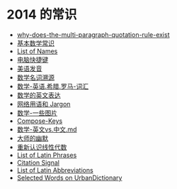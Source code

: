 2014 的常识
===========




* [why-does-the-multi-paragraph-quotation-rule-exist](why-does-the-multi-paragraph-quotation-rule-exist.md)
* [基本数学常识](基本数学常识.md)
* [List of Names](List-of-names.md)
* [电脑快捷键](电脑快捷键.md)
* [美语发音](美语发音.md)
* [数学名词溯源](数学名词.md)
* [数学-英语.希腊.罗马-词汇](数学-英语.希腊.罗马-词汇.md)
* [数学的英文表达](数学的英文表达.md)
* [网络用语和 Jargon](网络用语和Jargon.md)
* [数学-一些图片](数学-一些图片.md)
* [Compose-Keys](Compose-Keys.md)
* [数学-英文vs.中文.md](数学-英文vs.中文.md)
* [大师的幽默](大师的幽默.md)
* [重新认识线性代数](重新认识线性代数.md)
* [List of Latin Phrases](List-of-Latin-Phrases.md)
* [Citation Signal](Citation-Signal.md)
* [List of Latin Abbreviations](List-of-Latin-Abbreviations.md)
* [Selected Words on UrbanDictionary](Selected-Words-on-UrbanDictionary.md)